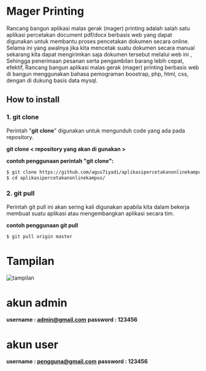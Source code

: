 # Mager Printing

Rancang bangun aplikasi malas gerak (mager) printing adalah salah satu aplikasi percetakan document pdf/docx berbasis web yang dapat digunakan untuk membantu proses pencetakan dokumen secara online. Selama ini yang awalnya jika kita mencetak suatu dokumen secara manual sekarang kita dapat mengirimkan saja dokumen tersebut melalui web ini , Sehingga penerimaan pesanan serta pengambilan barang lebih cepat, efektif, Rancang bangun aplikasi malas gerak (mager) printing berbasis web di bangun menggunakan bahasa pemograman boostrap, php, html, css, dengan di dukung basis data mysql.

## How to install
### 1. git clone

Perintah "**git clone**" digunakan untuk mengunduh code yang ada pada repository.

**git clone < repository yang akan di gunakan >**

**contoh penggunaan perintah "git clone":**
```bash
$ git clone https://github.com/agus7iyadi/aplikasipercetakanonlinekampus
$ cd aplikasipercetakanonlinekampus/
```


### 2. git pull
Perintah git pull ini akan sering kali digunakan apabila kita dalam bekerja membuat suatu aplikasi atau mengembangkan aplikasi secara tim.

**contoh penggunaan git pull**
```bash
$ git pull origin master
```



# Tampilan
![tampilan](https://user-images.githubusercontent.com/49966289/123096555-6a910980-d459-11eb-95dc-0be08cb20a3b.png)

# akun admin 
**username : admin@gmail.com**
**password : 123456**

# akun user

**username : pengguna@gmail.com**
**password : 123456**

